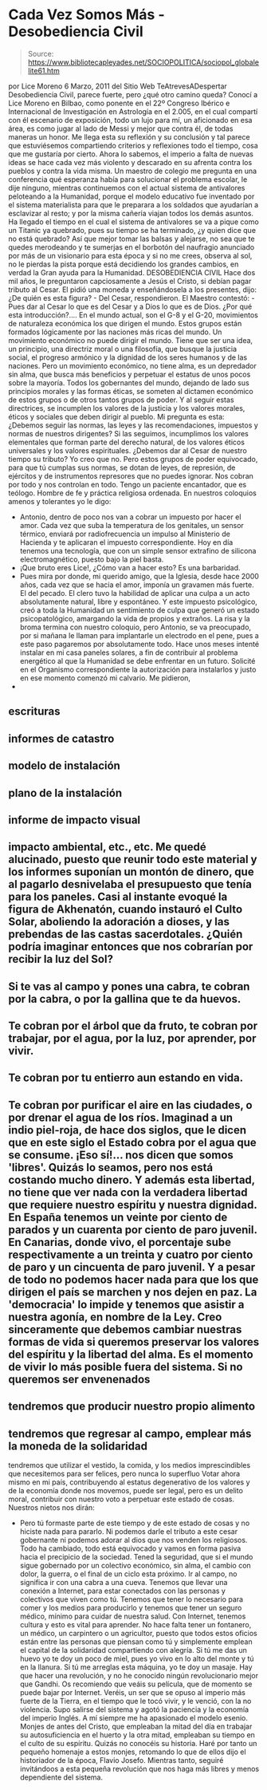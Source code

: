 # Cada Vez Somos Más - Desobediencia Civil

> Source: https://www.bibliotecapleyades.net/SOCIOPOLITICA/sociopol_globalelite61.htm

por Lice Moreno
6 Marzo, 2011
del Sitio Web
TeAtrevesADespertar
Desobediencia Civil, parece fuerte, pero ¿qué otro camino queda?
Conocí a Lice Moreno en Bilbao, como ponente en el 22º Congreso Ibérico e
Internacional de Investigación en Astrología en el 2.005, en el cual
compartí con él escenario de exposición, todo un lujo para mí, un aficionado
en esa área, es como jugar al lado de Messi y mejor que contra él, de todas
maneras un honor.
Me llega esta su reflexión y su conclusión y tal parece
que estuviésemos compartiendo criterios y reflexiones todo el tiempo, cosa
que me gustaría por cierto. Ahora lo sabemos, el imperio a falta de nuevas
ideas se hace cada vez más violento y descarado en su afrenta contra los
pueblos y contra la vida misma.
Un maestro de colegio me pregunta en una
conferencia qué esperanza había para solucionar el problema escolar, le dije
ninguno, mientras continuemos con el actual sistema de antivalores
peloteando a la Humanidad, porque el modelo educativo fue inventado por el
sistema materialista para que le preparara a los soldados que ayudarían a
esclavizar al resto; y por la misma cañería viajan todos los demás asuntos.
Ha llegado el tiempo en el cual el sistema de antivalores se va a pique como
un Titanic ya quebrado, pues su tiempo se ha terminado, ¿y quien dice que no
está quebrado?
Así que mejor tomar las balsas y
alejarse, no sea que te
quedes merodeando y te sumerjas en el borbotón del naufragio anunciado por
más de un visionario para esta época y si no me crees, observa al sol, no le
pierdas la pista porque está decidiendo los grandes cambios, en verdad la
Gran ayuda para la Humanidad.
DESOBEDIENCIA CIVIL
Hace dos mil años, le preguntaron capciosamente a Jesús el Cristo, si debían
pagar tributo al Cesar.
El pidió una moneda y enseñándosela a los presentes,
dijo:
¿De quién es esta figura? - Del Cesar, respondieron. El Maestro
contestó: - Pues dar al Cesar lo que es del Cesar y a Dios lo que es de
Dios.
¿Por qué esta introducción?....
En el mundo actual, son el G-8 y el G-20, movimientos de naturaleza
económica los que dirigen el mundo. Estos grupos están formados lógicamente
por las naciones más ricas del mundo.
Un movimiento económico no puede dirigir el mundo. Tiene que ser una idea,
un principio, una directriz moral o una filosofía, que busque la justicia
social, el progreso armónico y la dignidad de los seres humanos y de las
naciones. Pero un movimiento económico, no tiene alma, es un depredador sin
alma, que busca más beneficios y perpetuar el estatus de
unos pocos sobre la
mayoría.
Todos los gobernantes del mundo, dejando de lado sus principios morales y
las formas éticas, se someten al dictamen económico de estos grupos o de
otros tantos grupos de poder.
Y al seguir estas directrices, se incumplen
los valores de la justicia y los valores morales, éticos y sociales que
deben dirigir al pueblo.
Mi pregunta es esta:
¿Debemos seguir las normas, las leyes y las
recomendaciones, impuestos y normas de nuestros dirigentes?
Si las
seguimos, incumplimos los valores elementales que forman parte del derecho
natural, de los valores éticos universales y los valores espirituales.
¿Debemos dar al Cesar de nuestro tiempo su tributo? Yo creo que no.
Pero estos grupos de poder equivocado, para que tú cumplas sus normas, se
dotan de leyes, de represión, de ejércitos y de instrumentos represores que
no puedes ignorar.
Nos cobran por todo y
nos controlan en todo.
Tengo un paciente encantador, que es teólogo. Hombre de fe y práctica
religiosa ordenada.
En nuestros coloquios amenos y tolerantes yo le digo:
- Antonio, dentro de poco nos van a cobrar un impuesto por hacer el amor.
Cada vez que suba la temperatura de los genitales, un sensor térmico,
enviará por radiofrecuencia un impulso al Ministerio de Hacienda y te
aplicaran el impuesto correspondiente. Hoy en día tenemos una tecnología,
que con un simple sensor extrafino de silicona electromagnético, puesto bajo
la piel basta.
- ¡Que bruto eres Lice!, ¿Cómo van a hacer esto? Es una barbaridad.
- Pues mira por donde, mi querido amigo, que
la Iglesia, desde hace 2000
años, cada vez que se hacia el amor, imponía un gravamen más fuerte. El del
pecado. El clero tuvo la habilidad de aplicar una culpa a un acto
absolutamente natural, libre y espontáneo. Y este impuesto psicológico, creó
a toda la Humanidad un sentimiento de culpa que generó un estado
psicopatológico, amargando la vida de propios y extraños.
La risa y la broma termina con nuestro coloquio, pero Antonio, se va
preocupado, por si mañana le llaman para implantarle un electrodo en el pene,
pues a este paso pagaremos por absolutamente todo.
Hace unos meses intenté instalar en mi casa paneles solares, a fin de
contribuir al problema energético al que la Humanidad se debe enfrentar en
un futuro.
Solicité en el Organismo correspondiente la autorización para instalarlos y
justo en ese momento comenzó mi calvario.
Me pidieron,
-
escrituras
-
informes
de catastro
-
modelo de instalación
-
plano de la instalación
-
informe de
impacto visual
-
impacto ambiental, etc., etc.
Me quedé alucinado, puesto que
reunir todo este material y los informes suponían un montón de dinero, que
al pagarlo desnivelaba el presupuesto que tenía para los paneles.
Casi al instante evoqué la figura de Akhenatón, cuando instauró el Culto
Solar, aboliendo la adoración a dioses, y las prebendas de las castas
sacerdotales.
¿Quién podría imaginar entonces que nos cobrarían por recibir
la luz del Sol?
-
Si te vas al campo y pones una cabra, te cobran por la cabra, o por la
gallina que te da huevos.
-
Te cobran por el árbol que da fruto, te cobran por
trabajar, por el agua, por la luz, por aprender, por vivir.
-
Te cobran por tu
entierro aun estando en vida.
-
Te cobran por purificar el aire en las
ciudades, o por drenar el agua de los ríos.
Imaginad a un indio piel-roja,
de hace dos siglos, que le dicen que en este siglo el Estado cobra por el
agua que se consume.
¡Eso sí!... nos dicen que somos 'libres'.
Quizás lo seamos, pero nos está
costando mucho dinero. Y además esta libertad, no tiene que ver nada con la
verdadera libertad que requiere nuestro espíritu y nuestra dignidad.
En España tenemos un veinte por ciento de parados y un cuarenta por ciento
de paro juvenil. En Canarias, donde vivo, el porcentaje sube respectivamente
a un treinta y cuatro por ciento de paro y un cincuenta de paro juvenil. Y a
pesar de todo no podemos hacer nada para que los que dirigen el país se
marchen y nos dejen en paz.
La 'democracia' lo impide y tenemos que asistir a
nuestra agonía, en nombre de la Ley.
Creo sinceramente que debemos cambiar nuestras formas de vida si queremos
preservar los valores del espíritu y la libertad del alma. Es el momento de
vivir lo más posible fuera del sistema.
Si no queremos ser envenenados
-
tendremos que producir nuestro propio
alimento
-
tendremos que regresar al campo, emplear más la moneda de la
solidaridad
-
tendremos que utilizar el vestido, la
comida, y los medios imprescindibles que necesitemos para ser
felices, pero nunca lo superfluo
Votar ahora mismo en mi país, contribuyendo al estatus degenerativo de los
valores y de la economía donde nos movemos, puede ser legal, pero es un
delito moral, contribuir con nuestro voto a perpetuar este estado de cosas.
Nuestros nietos nos dirán:
- Pero tú formaste parte de este tiempo y de este
estado de cosas y no hiciste nada para pararlo.
Ni podemos darle el tributo a este cesar gobernante ni podemos adorar
al
dios que nos venden los religiosos. Todo ha cambiado, todo está equivocado y
vamos en forma pasiva hacia el precipicio de la sociedad.
Tened la seguridad, que si el mundo sigue gobernado por un colectivo
económico, sin alma, el cambio con dolor, la guerra, o el final de un ciclo
esta próximo.
Ir al campo, no significa ir con una cabra a una cueva. Tenemos que llevar
una conexión a Internet, para estar conectados con las personas y colectivos
que viven como tú. Tenemos que tener lo necesario para comer y los medios
para producirlo y tenemos que tener un seguro médico, mínimo para cuidar de
nuestra salud.
Con Internet, tenemos cultura y esto es vital para aprender.
No hace falta tener un fontanero, un médico, un carpintero o un agricultor,
puesto que todos estos oficios están entre las
personas que piensan como tú
y simplemente emplean el capital de la solidaridad compartiendo con alegría.
Si tú me das un huevo yo te doy un poco de miel, pues yo vivo en lo alto del
monte y tú en la llanura. Si tú me arreglas esta máquina, yo te doy un
masaje.
Hay que hacer una revolución, y no he conocido ningún revolucionario mejor
que Gandhi.
Os recomiendo que
veáis su película, que de momento se puede
bajar por Internet. Veréis, un ser que se opuso al imperio más fuerte de la
Tierra, en el tiempo que le tocó vivir, y le venció, con la no violencia.
Supo salirse del sistema y agotó la paciencia y la economía del imperio
Inglés.
A mí siempre me ha apasionado el modelo esenio. Monjes de antes del Cristo,
que empleaban la mitad del día en trabajar su autosuficiencia en el huerto y
la otra mitad, empleaban su tiempo en el culto de su espíritu.
Quizás no conocéis su historia. Haré por tanto un pequeño homenaje a estos
monjes, retomando lo que de ellos dijo el historiador de la época, Flavio
Josefo.
Mientras tanto, seguiré invitándoos a esta pequeña revolución que
nos haga más libres y menos dependiente del sistema.
